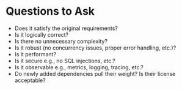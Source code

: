# Questions to Ask

- Does it satisfy the original requirements?
- Is it logically correct?
- Is there no unnecessary complexity?
- Is it robust (no concurrency issues, proper error handling, etc.)?
- Is it performant?
- Is it secure e.g., no SQL injections, etc.?
- Is it observable e.g., metrics, logging, tracing, etc.?
- Do newly added dependencies pull their weight? Is their license acceptable?
